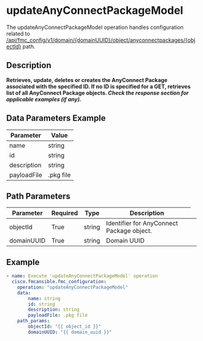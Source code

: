 # updateAnyConnectPackageModel

The updateAnyConnectPackageModel operation handles configuration related to [/api/fmc_config/v1/domain/{domainUUID}/object/anyconnectpackages/{objectId}](/paths//api/fmc_config/v1/domain/{domain_uuid}/object/anyconnectpackages/{object_id}.md) path.&nbsp;
## Description
**Retrieves, update, deletes or creates the AnyConnect Package associated with the specified ID. If no ID is specified for a GET, retrieves list of all AnyConnect Package objects. _Check the response section for applicable examples (if any)._**

## Data Parameters Example
| Parameter | Value |
| --------- | -------- |
| name | string |
| id | string |
| description | string |
| payloadFile | .pkg file |

## Path Parameters
| Parameter | Required | Type | Description |
| --------- | -------- | ---- | ----------- |
| objectId | True | string <td colspan=3> Identifier for AnyConnect Package object. |
| domainUUID | True | string <td colspan=3> Domain UUID |

## Example
```yaml
- name: Execute 'updateAnyConnectPackageModel' operation
  cisco.fmcansible.fmc_configuration:
    operation: "updateAnyConnectPackageModel"
    data:
        name: string
        id: string
        description: string
        payloadFile: .pkg file
    path_params:
        objectId: "{{ object_id }}"
        domainUUID: "{{ domain_uuid }}"

```